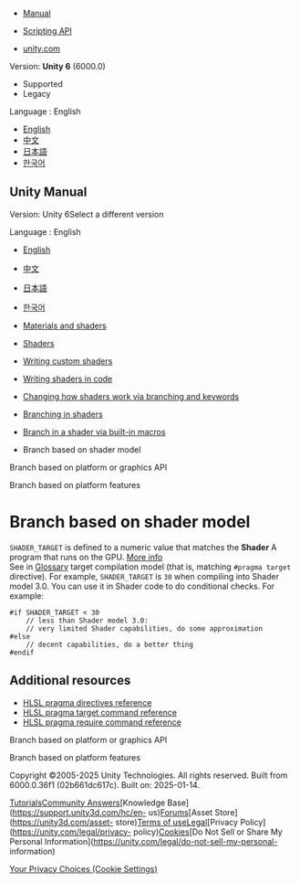 [](https://docs.unity3d.com)

  * [Manual](../Manual/index.html)
  * [Scripting API](../ScriptReference/index.html)

  * [unity.com](https://unity.com/)

Version: **Unity 6** (6000.0)

  * Supported
  * Legacy

Language : English

  * [English](/Manual/shader-branching-shader-model.html)
  * [中文](/cn/current/Manual/shader-branching-shader-model.html)
  * [日本語](/ja/current/Manual/shader-branching-shader-model.html)
  * [한국어](/kr/current/Manual/shader-branching-shader-model.html)

[](https://docs.unity3d.com)

## Unity Manual

Version: Unity 6Select a different version

Language : English

  * [English](/Manual/shader-branching-shader-model.html)
  * [中文](/cn/current/Manual/shader-branching-shader-model.html)
  * [日本語](/ja/current/Manual/shader-branching-shader-model.html)
  * [한국어](/kr/current/Manual/shader-branching-shader-model.html)

  * [Materials and shaders](materials-and-shaders.html)
  * [Shaders](Shaders.html)
  * [Writing custom shaders](writing-custom-shaders.html)
  * [Writing shaders in code](shader-writing.html)
  * [Changing how shaders work via branching and keywords](SL-MultipleProgramVariants.html)
  * [Branching in shaders](shader-branching.html)
  * [Branch in a shader via built-in macros](shader-branching-built-in-macros.html)
  * Branch based on shader model 

[](shader-branching-api.html)

Branch based on platform or graphics API

[](shader-branching-platform.html)

Branch based on platform features

# Branch based on shader model

`SHADER_TARGET` is defined to a numeric value that matches the **Shader** A
program that runs on the GPU. [More info](Shaders.html)  
See in [Glossary](Glossary.html#Shader) target compilation model (that is,
matching `#pragma target` directive). For example, `SHADER_TARGET` is `30`
when compiling into Shader model 3.0. You can use it in Shader code to do
conditional checks. For example:

    
    
    #if SHADER_TARGET < 30
        // less than Shader model 3.0:
        // very limited Shader capabilities, do some approximation
    #else
        // decent capabilities, do a better thing
    #endif
    

## Additional resources

  * [HLSL pragma directives reference](SL-PragmaDirectives.html)
  * [HLSL pragma target command reference](SL-Pragma-target.html)
  * [HLSL pragma require command reference](SL-Pragma-require.html)

[](shader-branching-api.html)

Branch based on platform or graphics API

[](shader-branching-platform.html)

Branch based on platform features

Copyright ©2005-2025 Unity Technologies. All rights reserved. Built from
6000.0.36f1 (02b661dc617c). Built on: 2025-01-14.

[Tutorials](https://learn.unity.com/)[Community
Answers](https://answers.unity3d.com)[Knowledge
Base](https://support.unity3d.com/hc/en-
us)[Forums](https://forum.unity3d.com)[Asset Store](https://unity3d.com/asset-
store)[Terms of
use](https://docs.unity3d.com/Manual/TermsOfUse.html)[Legal](https://unity.com/legal)[Privacy
Policy](https://unity.com/legal/privacy-
policy)[Cookies](https://unity.com/legal/cookie-policy)[Do Not Sell or Share
My Personal Information](https://unity.com/legal/do-not-sell-my-personal-
information)

[Your Privacy Choices (Cookie Settings)](javascript:void\(0\);)

